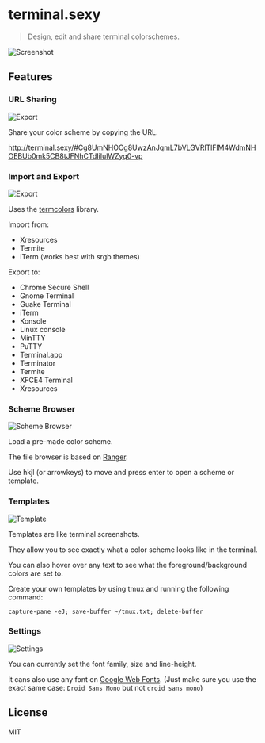 # terminal.sexy

> Design, edit and share terminal colorschemes.

![Screenshot](docs/screenshot.jpg)

## Features

### URL Sharing

![Export](docs/url.jpg)

Share your color scheme by copying the URL. 

http://terminal.sexy/#Cg8UmNHOCg8UwzAnJqmL7bVLGVRlTlFlM4WdmNHOEBUb0mk5CB8tJFNhCTdIiIulWZyq0-vp

### Import and Export

![Export](docs/export.jpg)

Uses the [termcolors](https://github.com/stayradiated/termcolors) library.

Import from:

- Xresources
- Termite
- iTerm (works best with srgb themes)

Export to:

- Chrome Secure Shell
- Gnome Terminal
- Guake Terminal
- iTerm
- Konsole
- Linux console
- MinTTY
- PuTTY
- Terminal.app
- Terminator
- Termite
- XFCE4 Terminal
- Xresources

### Scheme Browser

![Scheme Browser](docs/schemes.jpg)

Load a pre-made color scheme.

The file browser is based on [Ranger](http://ranger.nongnu.org/).

Use hkjl (or arrowkeys) to move and press enter to open a scheme or template.

### Templates

![Template](docs/template.jpg)

Templates are like terminal screenshots.

They allow you to see exactly what a color scheme looks like in the terminal.

You can also hover over any text to see what the foreground/background colors are set to.

Create your own templates by using tmux and running the following command:

	capture-pane -eJ; save-buffer ~/tmux.txt; delete-buffer

### Settings

![Settings](docs/settings.jpg)

You can currently set the font family, size and line-height.

It cans also use any font on [Google Web Fonts](http://google.com/fonts).
(Just make sure you use the exact same case: `Droid Sans Mono` but not `droid sans mono`)

## License

MIT
